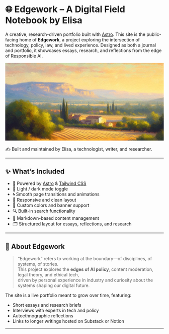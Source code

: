 # 🌐 Edgework – A Digital Field Notebook by Elisa

A creative, research-driven portfolio built with [Astro](https://astro.build). This site is the public-facing home of **Edgework**, a project exploring the intersection of technology, policy, law, and lived experience. Designed as both a journal and portfolio, it showcases essays, research, and reflections from the edge of Responsible AI.

![Site Preview](/sunset-south-france3.png)

✍️ Built and maintained by Elisa, a technologist, writer, and researcher.

---

## ✨ What’s Included

- 🚀 Powered by [Astro](https://astro.build) & [Tailwind CSS](https://tailwindcss.com)
- 🌙 Light / dark mode toggle  
- 🌀 Smooth page transitions and animations  
- 🧭 Responsive and clean layout  
- 🎨 Custom colors and banner support  
- 🔍 Built-in search functionality  
- 📝 Markdown-based content management  
- 🗂️ Structured layout for essays, reflections, and research

---

## 🧠 About Edgework

> “Edgework” refers to working at the boundary—of disciplines, of systems, of stories.  
> This project explores the **edges of AI policy**, content moderation, legal theory, and ethical tech,  
> driven by personal experience in industry and curiosity about the systems shaping our digital future.

The site is a live portfolio meant to grow over time, featuring:
- Short essays and research briefs  
- Interviews with experts in tech and policy  
- Autoethnographic reflections  
- Links to longer writings hosted on Substack or Notion

---
